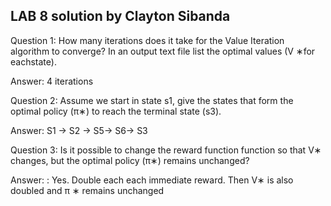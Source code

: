 ## LAB 8  solution by Clayton Sibanda


Question 1: How many iterations does it take for the Value Iteration algorithm
to converge? In an output text file list the optimal values (V
∗for eachstate).

Answer:
4 iterations

Question 2: Assume we start in state s1, give the states that form the
optimal policy (π∗) to reach the terminal state (s3).

Answer:
S1 -> S2 -> S5-> S6-> S3


Question 3: Is it possible to change the reward function function so that
V∗ changes, but the optimal policy (π∗) remains unchanged?

Answer:
: Yes. Double each each immediate reward. Then V∗ is also doubled and π ∗ remains unchanged



